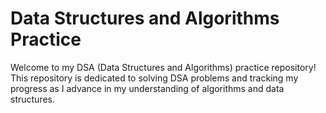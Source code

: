 # **Data Structures and Algorithms Practice**
Welcome to my DSA (Data Structures and Algorithms) practice repository! This repository is dedicated to solving DSA problems and tracking my progress as I advance in my understanding of algorithms and data structures.
